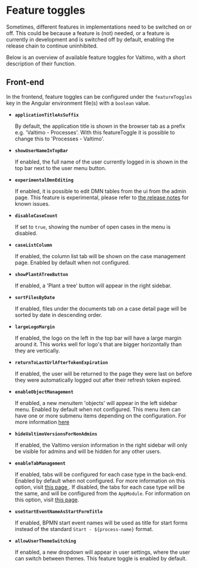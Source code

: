 # Feature toggles

Sometimes, different features in implementations need to be switched on or off. This could be because a feature
is (not) needed, or a feature is currently in development and is switched off by default, enabling the release chain to
continue uninhibited.

Below is an overview of available feature toggles for Valtimo, with a short description of their function.

## Front-end

In the frontend, feature toggles can be configured under the `featureToggles` key in the Angular environment file(s)
with a `boolean` value.

* **`applicationTitleAsSuffix`**

  By default, the application title is shown in the browser tab as a prefix e.g. 'Valtimo - Processes'.
  With this featureToggle it is possible to change this to 'Processes - Valtimo'.

* **`showUserNameInTopBar`**

  If enabled, the full name of the user currently logged in is shown in the top bar next to the user menu button.

* **`experimentalDmnEditing`**

  If enabled, it is possible to edit DMN tables from the ui from the admin page. This feature is experimental, please
  refer to [the release notes](../release-notes/major9/09.20.0/valtimo-frontend-libraries.md) for known issues.

* **`disableCaseCount`**

  If set to `true`, showing the number of open cases in the menu is disabled.

* **`caseListColumn`**

  If enabled, the column list tab will be shown on the case management page.
  Enabled by default when not configured.

* **`showPlantATreeButton`**

  If enabled, a 'Plant a tree' button will appear in the right sidebar.

* **`sortFilesByDate`**

  If enabled, files under the documents tab on a case detail page will be sorted by date in descending order.

* **`largeLogoMargin`**

  If enabled, the logo on the left in the top bar will have a large margin around it. This works well for logo's that
  are bigger horizontally than they are vertically.

* **`returnToLastUrlAfterTokenExpiration`**

  If enabled, the user will be returned to the page they were last on before they were automatically logged out after
  their refresh token expired.

* **`enableObjectManagement`**

  If enabled, a new menuitem 'objects' will appear in the left sidebar menu. Enabled by default when not configured. 
  This menu item can have one or more submenu
  items depending on the configuration. For more information [here](/getting-started/modules/zgw/object-management.md)

* **`hideValtimoVersionsForNonAdmins`**

  If enabled, the Valtimo version information in the right sidebar will only be visible for admins and will be hidden
  for any other users.

* **`enableTabManagement`**

  If enabled, tabs will be configured for each case type in the back-end. Enabled by default when not configured.
  For more information on this option, visit
  [this page ](/using-valtimo/case/case-tabs.md). If disabled, the tabs for each case type will be the same, and will be
  configured from the `AppModule`. For information on this option, visit [this page](/extending-valtimo/tabs/customizing-case-tabs.md).

* **`useStartEventNameAsStartFormTitle`**

  If enabled, BPMN start event names will be used as title for start forms instead of the standard 
  `Start - ${process-name}` format.

* **`allowUserThemeSwitching`**

  If enabled, a new dropdown will appear in user settings, where the user can switch between themes. This feature 
  toggle is enabled by default.